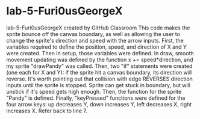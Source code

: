 # lab-5-Furi0usGeorgeX
lab-5-Furi0usGeorgeX created by GitHub Classroom
This code makes the sprite bounce off the canvas boundary, as well as allowing the user to change the sprite's direction and speed with the arrow inputs.
  First, the variables required to define the position, speed, and direction of X and Y were created.
  Then in setup, those variables were defined.
  In draw, smooth movement updating was defined by the function x += speed*direction, and my sprite "drawPandy" was called.
  Then, two "if" statements were created (one each for X and Y): if the sprite hit a canvas boundary, its direction will reverse.                                             It's worth pointing out that collision with edge REVERSES direction inputs until the sprite is stopped. Sprite can get stuck in boundary, but will unstick if it's       speed gets high enough.
  Then, the function for the sprite "Pandy" is defined.
  Finally, "keyPressed" functions were defined for the four arrow keys: up decreases Y, down increases Y, left decreases X, right increases X. Refer back to line 7.
